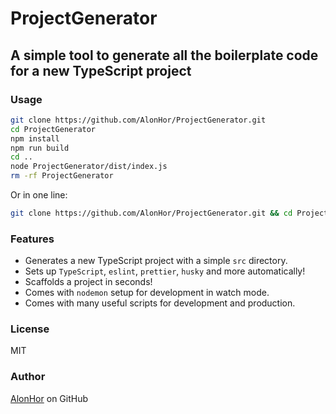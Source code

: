 # ProjectGenerator

## A simple tool to generate all the boilerplate code for a new TypeScript project

### Usage

```bash
git clone https://github.com/AlonHor/ProjectGenerator.git
cd ProjectGenerator
npm install
npm run build
cd ..
node ProjectGenerator/dist/index.js
rm -rf ProjectGenerator
```

Or in one line:

```bash
git clone https://github.com/AlonHor/ProjectGenerator.git && cd ProjectGenerator && npm install && npm run build && cd .. && node ProjectGenerator/dist/index.js && rm -rf ProjectGenerator
```

### Features

- Generates a new TypeScript project with a simple `src` directory.
- Sets up `TypeScript`, `eslint`, `prettier`, `husky` and more automatically!
- Scaffolds a project in seconds!
- Comes with `nodemon` setup for development in watch mode.
- Comes with many useful scripts for development and production.

### License

MIT

### Author

[AlonHor](https://github.com/AlonHor) on GitHub
